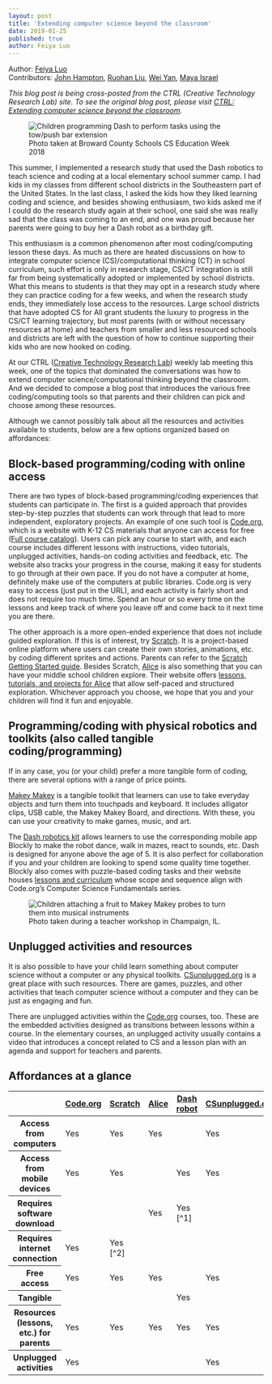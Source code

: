 ```yaml
---
layout: post
title: 'Extending computer science beyond the classroom'
date: 2019-01-25
published: true
author: Feiya Luo
---
```

Author: [Feiya Luo](https://ctrl.education.illinois.edu/about-us#feiya-luo)<br />
Contributors: [John Hampton](https://ctrl.education.illinois.edu/about-us#john-hampton), [Ruohan Liu](https://ctrl.education.illinois.edu/about-us#ruohan-liu), [Wei Yan](https://ctrl.education.illinois.edu/about-us#wei-yan), [Maya Israel](https://ctrl.education.illinois.edu/about-us#maya-israel)

*This blog post is being cross-posted from the CTRL (Creative Technology Research Lab) site. To see the original blog post, please visit [CTRL: Extending computer science beyond the classroom](https://ctrl.education.illinois.edu/blog/2019-01-25-extending-computer-science-beyond-the-classroom).*

<figure><img src="{{ site.images }}blog/2019-01-25-kids-working-with-dash.png" alt="Children programming Dash to perform tasks using the tow/push bar extension" title="Children programming Dash to perform tasks using the tow/push bar extension"><figcaption>Photo taken at Broward County Schools CS Education Week 2018</figcaption></figure>

This summer, I implemented a research study that used the Dash robotics to teach science and coding at a local elementary school summer camp. I had kids in my classes from different school districts in the Southeastern part of the United States. In the last class, I asked the kids how they liked learning coding and science, and besides showing enthusiasm, two kids asked me if I could do the research study again at their school, one said she was really sad that the class was coming to an end, and one was proud because her parents were going to buy her a Dash robot as a birthday gift.

<!--excerpt-->

This enthusiasm is a common phenomenon after most coding/computing lesson these days. As much as there are heated discussions on how to integrate computer science (CS)/computational thinking (CT) in school curriculum, such effort is only in research stage, CS/CT integration is still far from being systematically adopted or implemented by school districts. What this means to students is that they may opt in a research study where they can practice coding for a few weeks, and when the research study ends, they immediately lose access to the resources. Large school districts that have adopted CS for All grant students the luxury to progress in the CS/CT learning trajectory, but most parents (with or without necessary resources at home) and teachers from smaller and less resourced schools and districts are left with the question of how to continue supporting their kids who are now hooked on coding.

At our CTRL ([Creative Technology Research Lab](https://ctrl.education.illinois.edu/)) weekly lab meeting this week, one of the topics that dominated the conversations was how to extend computer science/computational thinking beyond the classroom. And we decided to compose a blog post that introduces the various free coding/computing tools so that parents and their children can pick and choose among these resources.

Although we cannot possibly talk about all the resources and activities available to students, below are a few options organized based on affordances:

## Block-based programming/coding with online access

There are two types of block-based programming/coding experiences that students can participate in. The first is a guided approach that provides step-by-step puzzles that students can work through that lead to more independent, exploratory projects. An example of one such tool is [Code.org](https://code.org/), which is a website with K-12 CS materials that anyone can access for free ([Full course catalog](https://studio.code.org/courses?view=teacher)). Users can pick any course to start with, and each course includes different lessons with instructions, video tutorials, unplugged activities, hands-on coding activities and feedback, etc. The website also tracks your progress in the course, making it easy for students to go through at their own pace. If you do not have a computer at home, definitely make use of the computers at public libraries. Code.org is very easy to access (just put in the URL), and each activity is fairly short and does not require too much time. Spend an hour or so every time on the lessons and keep track of where you leave off and come back to it next time you are there.

The other approach is a more open-ended experience that does not include guided exploration. If this is of interest, try [Scratch](https://scratch.mit.edu/). It is a project-based online platform where users can create their own stories, animations, etc. by coding different sprites and actions. Parents can refer to the [Scratch Getting Started guide](https://scratch.mit.edu/parents/). Besides Scratch, [Alice](https://www.alice.org/) is also something that you can have your middle school children explore. Their website offers [lessons, tutorials, and projects for Alice](https://www.alice.org/resources/) that allow self-paced and structured exploration. Whichever approach you choose, we hope that you and your children will find it fun and enjoyable.

## Programming/coding with physical robotics and toolkits (also called tangible coding/programming)

If in any case, you (or your child) prefer a more tangible form of coding, there are several options with a range of price points.

[Makey Makey](https://makeymakey.com/) is a tangible toolkit that learners can use to take everyday objects and turn them into touchpads and keyboard. It includes alligator clips, USB cable, the Makey Makey Board, and directions. With these, you can use your creativity to make games, music, and art.

The [Dash robotics kit](https://www.makewonder.com/robots/dash/) allows learners to use the corresponding mobile app Blockly to make the robot dance, walk in mazes, react to sounds, etc. Dash is designed for anyone above the age of 5. It is also perfect for collaboration if you and your children are looking to spend some quality time together. Blockly also comes with puzzle-based coding tasks and their website houses [lessons and curriculum](https://education.makewonder.com/curriculum/learn-to-code#levelF) whose scope and sequence align with Code.org’s Computer Science Fundamentals series.

<figure><img src="{{ site.images }}blog/2019-01-25-working-with-makey-makey.png" alt="Children attaching a fruit to Makey Makey probes to turn them into musical instruments" title="Children attaching a fruit to Makey Makey probes to turn them into musical instruments"><figcaption>Photo taken during a teacher workshop in Champaign, IL.</figcaption></figure>

## Unplugged activities and resources

It is also possible to have your child learn something about computer science without a computer or any physical toolkits. [CSunplugged.org](https://csunplugged.org/en/) is a great place with such resources. There are games, puzzles, and other activities that teach computer science without a computer and they can be just as engaging and fun.

There are unplugged activities within the [Code.org](https://code.org/) courses, too. These are the embedded activities designed as transitions between lessons within a course. In the elementary courses, an unplugged activity usually contains a video that introduces a concept related to CS and a lesson plan with an agenda and support for teachers and parents.

## Affordances at a glance

<table class="blog-table" caption="Comparison of several free coding/computing tools"><thead><tr><th></th><th class="center"><a target="_blank" href="https://code.org/">Code.org</a></th><th class="center"><a target="_blank" href="https://scratch.mit.edu/">Scratch</a></th><th class="center"><a target="_blank" href="https://www.alice.org/">Alice</a></th><th class="center"><a target="_blank" href="https://www.makewonder.com/classroom/">Dash robot</a></th><th class="center"><a target="_blank" href="https://csunplugged.org/en/">CSunplugged.org</a></th></tr></thead><tbody><tr><th>Access from computers</th><td class="center">Yes</td><td class="center">Yes</td><td class="center">Yes</td><td class="center">&nbsp;</td><td class="center">Yes</td></tr><tr><th>Access from mobile devices</th><td class="center">Yes</td><td class="center">Yes</td><td class="center">&nbsp;</td><td class="center">Yes</td><td class="center">Yes</td></tr><tr><th>Requires software download</th><td class="center">&nbsp;</td><td class="center">&nbsp;</td><td class="center">Yes</td><td class="center">Yes [^1]</td><td class="center">&nbsp;</td></tr><tr><th>Requires internet connection</th><td class="center">Yes</td><td class="center">Yes [^2]</td><td class="center">&nbsp;</td><td class="center">&nbsp;</td><td class="center">&nbsp;</td></tr><tr><th>Free access</th><td class="center">Yes</td><td class="center">Yes</td><td class="center">Yes</td><td class="center">&nbsp;</td><td class="center">Yes</td></tr><tr><th>Tangible </th><td class="center">&nbsp;</td><td class="center">&nbsp;</td><td class="center">&nbsp;</td><td class="center">Yes</td><td class="center">&nbsp;</td></tr><tr><th>Resources (lessons, etc.) for parents</th><td class="center">Yes</td><td class="center">Yes</td><td class="center">Yes</td><td class="center">Yes</td><td class="center">Yes</td></tr><tr><th>Unplugged activities</th><td class="center">Yes</td><td class="center">&nbsp;</td><td class="center">&nbsp;</td><td class="center">&nbsp;</td><td class="center">Yes</td></tr></tbody></table>

[^1]: Need to download the 'Blockly' app
[^2]: There is a Scratch Desktop version that can be downloaded and run offline
